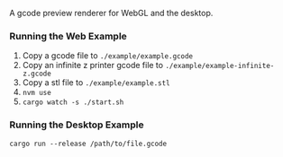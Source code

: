 A gcode preview renderer for WebGL and the desktop.

### Running the Web Example
1. Copy a gcode file to `./example/example.gcode`
2. Copy an infinite z printer gcode file to `./example/example-infinite-z.gcode`
2. Copy a stl file to `./example/example.stl`
3. `nvm use`
4. `cargo watch -s ./start.sh`

### Running the Desktop Example

`cargo run --release /path/to/file.gcode`
